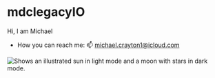 # mdclegacyIO
Hi, I am Michael
* How you can reach me: 📫 michael.crayton1@icloud.com

<picture>
  <source media="(prefers-color-scheme: dark)" srcset="">
  <source media="(prefers-color-scheme: light)" srcset="./Users/mdc/Downloads/mickey_mouse.avif">
  <img alt="Shows an illustrated sun in light mode and a moon with stars in dark mode." src="https://user-images.githubusercontent.com/25423296/163456779-a8556205-d0a5-45e2-ac17-42d089e3c3f8.png">
</picture>
